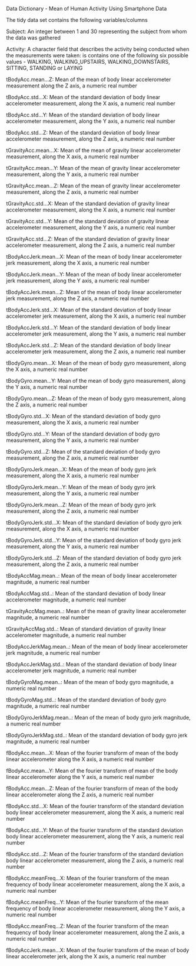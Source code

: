  Data Dictionary - Mean of Human Activity Using Smartphone Data
 
 The tidy data set contains the following variables/columns
 
 Subject:
	An integer between 1 and 30 representing the subject from whom
	the data was gathered
	
Activity:
	A character field that describes the activity being conducted 
	when the measurements were taken: is contains one of the following
	six possible values - WALKING, WALKING_UPSTAIRS, WALKING_DOWNSTAIRS,
	SITTING, STANDING or LAYING

tBodyAcc.mean...Z:
	Mean of the mean of body linear accelerometer measurement
	along the Z axis, a numeric real number
	
tBodyAcc.std...X:
	Mean of the standard deviation of body linear accelerometer measurement, 
	along the X axis, a numeric real number
	
tBodyAcc.std...Y:
	Mean of the standard deviation of body linear accelerometer measurement, 
	along the Y axis, a numeric real number

tBodyAcc.std...Z:
	Mean of the standard deviation of body linear accelerometer measurement, 
	along the Z axis, a numeric real number

tGravityAcc.mean...X:
	Mean of the mean of gravity linear accelerometer measurement, 
	along the X axis, a numeric real number
	
tGravityAcc.mean...Y:
	Mean of the mean of gravity linear accelerometer measurement, 
	along the Y axis, a numeric real number
	
tGravityAcc.mean...Z:
	Mean of the mean of gravity linear accelerometer measurement, 
	along the Z axis, a numeric real number

tGravityAcc.std...X:
	Mean of the standard deviation of gravity linear accelerometer measurement, 
	along the X axis, a numeric real number
	
tGravityAcc.std...Y:
	Mean of the standard deviation of gravity linear accelerometer measurement, 
	along the Y axis, a numeric real number
	
tGravityAcc.std...Z:
	Mean of the standard deviation of gravity linear accelerometer measurement, 
	along the Z axis, a numeric real number

tBodyAccJerk.mean...X:
	Mean of the mean of body linear accelerometer jerk measurement, 
	along the X axis, a numeric real number
	
tBodyAccJerk.mean...Y:
	Mean of the mean of body linear accelerometer jerk measurement, 
	along the Y axis, a numeric real number
	
tBodyAccJerk.mean...Z:
	Mean of the mean of body linear accelerometer jerk measurement, 
	along the Z axis, a numeric real number

tBodyAccJerk.std...X:
	Mean of the standard deviation of body linear accelerometer jerk measurement, 
	along the X axis, a numeric real number
	
tBodyAccJerk.std...Y:
	Mean of the standard deviation of body linear accelerometer jerk measurement, 
	along the Y axis, a numeric real number
	
tBodyAccJerk.std...Z:
	Mean of the standard deviation of body linear accelerometer jerk measurement, 
	along the Z axis, a numeric real number

tBodyGyro.mean...X:
	Mean of the mean of body gyro measurement, 
	along the X axis, a numeric real number
	
tBodyGyro.mean...Y:
	Mean of the mean of body gyro measurement, 
	along the Y axis, a numeric real number
	
tBodyGyro.mean...Z:
	Mean of the mean of body gyro measurement, 
	along the Z axis, a numeric real number

tBodyGyro.std...X:
	Mean of the standard deviation of body gyro measurement, 
	along the X axis, a numeric real number
	
tBodyGyro.std...Y:
	Mean of the standard deviation of body gyro measurement, 
	along the Y axis, a numeric real number
	
tBodyGyro.std...Z:
	Mean of the standard deviation of body gyro measurement, 
	along the Z axis, a numeric real number

tBodyGyroJerk.mean...X:
	Mean of the mean of body gyro jerk measurement, 
	along the X axis, a numeric real number
	
tBodyGyroJerk.mean...Y:
	Mean of the mean of body gyro jerk measurement, 
	along the Y axis, a numeric real number
	
tBodyGyroJerk.mean...Z:
	Mean of the mean of body gyro jerk measurement, 
	along the Z axis, a numeric real number

tBodyGyroJerk.std...X:
	Mean of the standard deviation of body gyro jerk measurement, 
	along the X axis, a numeric real number
	
tBodyGyroJerk.std...Y:
	Mean of the standard deviation of body gyro jerk measurement, 
	along the Y axis, a numeric real number
	
tBodyGyroJerk.std...Z:
	Mean of the standard deviation of body gyro jerk measurement, 
	along the Z axis, a numeric real number

tBodyAccMag.mean..:
	Mean of the mean of body linear accelerometer magnitude, 
	a numeric real number
	
tBodyAccMag.std..:
	Mean of the standard deviation of body linear accelerometer magnitude, 
	a numeric real number
	
tGravityAccMag.mean..:
	Mean of the mean of gravity linear accelerometer magnitude, 
	a numeric real number

tGravityAccMag.std..:
	Mean of standard deviation of gravity linear accelerometer magnitude, 
	a numeric real number
	
tBodyAccJerkMag.mean..:
	Mean of the mean of body linear accelerometer jerk magnitude, 
	a numeric real number
	
tBodyAccJerkMag.std..:
	Mean of the standard deviation of body linear accelerometer jerk magnitude, 
	a numeric real number

tBodyGyroMag.mean..:
	Mean of the mean of body gyro magnitude, a numeric real number

tBodyGyroMag.std..:
	Mean of the standard deviation of body gyro magnitude, a numeric real number

tBodyGyroJerkMag.mean..:
	Mean of the mean of body gyro jerk magnitude, a numeric real number

tBodyGyroJerkMag.std..:
	Mean of the standard deviation of body gyro jerk magnitude, 
	a numeric real number
	
fBodyAcc.mean...X:
	Mean of the fourier transform of mean of the body linear accelerometer 
	along the X axis, a numeric real number
	
fBodyAcc.mean...Y:
	Mean of the fourier transform of mean of the body linear accelerometer 
	along the Y axis, a numeric real number

fBodyAcc.mean...Z:
	Mean of the fourier transform of mean of the body linear accelerometer 
	along the Z axis, a numeric real number
	
fBodyAcc.std...X:
	Mean of the fourier transform of the standard deviation body linear accelerometer measurement, 
	along the X axis, a numeric real number
	
fBodyAcc.std...Y:
	Mean of the fourier transform of the standard deviation body linear accelerometer measurement, 
	along the Y axis, a numeric real number

fBodyAcc.std...Z:
	Mean of the fourier transform of the standard deviation body linear accelerometer measurement, 
	along the Z axis, a numeric real number
	
fBodyAcc.meanFreq...X:
	Mean of the fourier transform of the mean frequency of body linear accelerometer measurement, 
	along the X axis, a numeric real number
	
fBodyAcc.meanFreq...Y:
	Mean of the fourier transform of the mean frequency of body linear accelerometer measurement, 
	along the Y axis, a numeric real number

fBodyAcc.meanFreq...Z:
	Mean of the fourier transform of the mean frequency of body linear accelerometer measurement, 
	along the Z axis, a numeric real number
	
fBodyAccJerk.mean...X:
	Mean of the fourier transform of the mean of body linear accelerometer jerk, 
	along the X axis, a numeric real number
